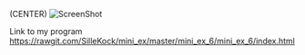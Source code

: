 (CENTER) ![ScreenShot](https://github.com/SilleKock/mini_ex/blob/master/mini_ex_6/Sk%C3%A6rmbillede%202018-03-19%20kl.%2020.57.12.png)

Link to my program https://rawgit.com/SilleKock/mini_ex/master/mini_ex_6/mini_ex_6/index.html
